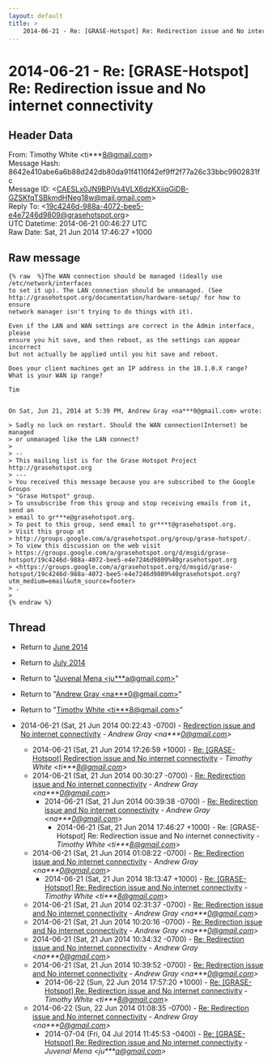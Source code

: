```yaml
---
layout: default
title: >
    2014-06-21 - Re: [GRASE-Hotspot] Re: Redirection issue and No internet connectivity
---
```


# 2014-06-21 - Re: [GRASE-Hotspot] Re: Redirection issue and No internet connectivity

## Header Data

From: Timothy White \<ti***8@gmail.com\><br>
Message Hash: 8642e410abe6a6b88d242db80da91f4110f42ef9ff2f77a26c33bbc9902831fc<br>
Message ID: \<CAESLx0JN9BPiVs4VLX6dzKXiiqGiDB-GZSKfqTSBkmdHNeg18w@mail.gmail.com\><br>
Reply To: \<19c4246d-988a-4072-bee5-e4e7246d9809@grasehotspot.org\><br>
UTC Datetime: 2014-06-21 00:46:27 UTC<br>
Raw Date: Sat, 21 Jun 2014 17:46:27 +1000<br>

## Raw message

```
{% raw  %}The WAN connection should be managed (ideally use /etc/network/interfaces
to set it up). The LAN connection should be unmanaged. (See
http://grasehotspot.org/documentation/hardware-setup/ for how to ensure
network manager isn't trying to do things with it).

Even if the LAN and WAN settings are correct in the Admin interface, please
ensure you hit save, and then reboot, as the settings can appear incorrect
but not actually be applied until you hit save and reboot.

Does your client machines get an IP address in the 10.1.0.X range?
What is your WAN ip range?

Tim


On Sat, Jun 21, 2014 at 5:39 PM, Andrew Gray <na***0@gmail.com> wrote:

> Sadly no luck on restart. Should the WAN connection(Internet) be managed
> or unmanaged like the LAN connect?
>
> --
> This mailing list is for the Grase Hotspot Project http://grasehotspot.org
> ---
> You received this message because you are subscribed to the Google Groups
> "Grase Hotspot" group.
> To unsubscribe from this group and stop receiving emails from it, send an
> email to gr***e@grasehotspot.org.
> To post to this group, send email to gr***t@grasehotspot.org.
> Visit this group at
> http://groups.google.com/a/grasehotspot.org/group/grase-hotspot/.
> To view this discussion on the web visit
> https://groups.google.com/a/grasehotspot.org/d/msgid/grase-hotspot/19c4246d-988a-4072-bee5-e4e7246d9809%40grasehotspot.org
> <https://groups.google.com/a/grasehotspot.org/d/msgid/grase-hotspot/19c4246d-988a-4072-bee5-e4e7246d9809%40grasehotspot.org?utm_medium=email&utm_source=footer>
> .
>
{% endraw %}
```

## Thread

+ Return to [June 2014](/archive/2014/06)
+ Return to [July 2014](/archive/2014/07)

+ Return to "[Juvenal Mena <ju***a<span>@</span>gmail.com>](/authors/ju___a_at_gmail_com)"
+ Return to "[Andrew Gray <na***0<span>@</span>gmail.com>](/authors/na___0_at_gmail_com)"
+ Return to "[Timothy White <ti***8<span>@</span>gmail.com>](/authors/ti___8_at_gmail_com)"

+ 2014-06-21 (Sat, 21 Jun 2014 00:22:43 -0700) - [Redirection issue and No internet connectivity](/archive/2014/06/a13e115bfd2448220b1b330359cced86a717b68eb08b7e29a41e2fc7d4c9bfaa) - _Andrew Gray \<na***0@gmail.com\>_
  + 2014-06-21 (Sat, 21 Jun 2014 17:26:59 +1000) - [Re: [GRASE-Hotspot] Redirection issue and No internet connectivity](/archive/2014/06/355e81e3181bcadcb359a9eb2008331422f1072f8433f61c952bea0ac6457160) - _Timothy White \<ti***8@gmail.com\>_
  + 2014-06-21 (Sat, 21 Jun 2014 00:30:27 -0700) - [Re: Redirection issue and No internet connectivity](/archive/2014/06/358f31ecbf102698f5e84e85a34e1557bd8103ab40251643340caae37a7a6347) - _Andrew Gray \<na***0@gmail.com\>_
    + 2014-06-21 (Sat, 21 Jun 2014 00:39:38 -0700) - [Re: Redirection issue and No internet connectivity](/archive/2014/06/e92ac0937f5ab7c94386284168bc6de15513acbbc57ab4500affd6a0b43d3077) - _Andrew Gray \<na***0@gmail.com\>_
      + 2014-06-21 (Sat, 21 Jun 2014 17:46:27 +1000) - Re: [GRASE-Hotspot] Re: Redirection issue and No internet connectivity - _Timothy White \<ti***8@gmail.com\>_
  + 2014-06-21 (Sat, 21 Jun 2014 01:08:22 -0700) - [Re: Redirection issue and No internet connectivity](/archive/2014/06/18e68322a372279d661b399f795bc8030075626f01c25b7878919e3e71543bd8) - _Andrew Gray \<na***0@gmail.com\>_
    + 2014-06-21 (Sat, 21 Jun 2014 18:13:47 +1000) - [Re: [GRASE-Hotspot] Re: Redirection issue and No internet connectivity](/archive/2014/06/50e0c60d11e1bb28fa848e6e90638f496b21d115b880971109c8d08e99cf4026) - _Timothy White \<ti***8@gmail.com\>_
  + 2014-06-21 (Sat, 21 Jun 2014 02:31:37 -0700) - [Re: Redirection issue and No internet connectivity](/archive/2014/06/4210e5029f60feb372f8e2c7461053463af3bc4dddcdd1a9c00a25f90926076d) - _Andrew Gray \<na***0@gmail.com\>_
  + 2014-06-21 (Sat, 21 Jun 2014 10:20:16 -0700) - [Re: Redirection issue and No internet connectivity](/archive/2014/06/b7c5bea57496d9e115439a6c8f01b4b823fa159b306714027ec6cc6002561b9c) - _Andrew Gray \<na***0@gmail.com\>_
  + 2014-06-21 (Sat, 21 Jun 2014 10:34:32 -0700) - [Re: Redirection issue and No internet connectivity](/archive/2014/06/0366a98af50b88accbc2d105957735d08006bb429359accbbe08366bf4e6f54b) - _Andrew Gray \<na***0@gmail.com\>_
  + 2014-06-21 (Sat, 21 Jun 2014 10:39:52 -0700) - [Re: Redirection issue and No internet connectivity](/archive/2014/06/a5cdf6be64f72ba5f12ca0c01b74009feec8c7ffaccf9f02f96f006297f71839) - _Andrew Gray \<na***0@gmail.com\>_
    + 2014-06-22 (Sun, 22 Jun 2014 17:57:20 +1000) - [Re: [GRASE-Hotspot] Re: Redirection issue and No internet connectivity](/archive/2014/06/ba749084ec3187cab05ce753449976e927b98e96a308260f1d1d9f11ce92175f) - _Timothy White \<ti***8@gmail.com\>_
  + 2014-06-22 (Sun, 22 Jun 2014 01:08:35 -0700) - [Re: Redirection issue and No internet connectivity](/archive/2014/06/5b9acb1b679a4a018e0bf5e82f5fe585b94eec32ae1b093eaf4335ab0072becd) - _Andrew Gray \<na***0@gmail.com\>_
    + 2014-07-04 (Fri, 04 Jul 2014 11:45:53 -0400) - [Re: [GRASE-Hotspot] Re: Redirection issue and No internet connectivity](/archive/2014/07/53bc02706dfdddf9b9cb2ffbcaad705203e1d18761d728bbb7c537bcf0a96d1a) - _Juvenal Mena \<ju***a@gmail.com\>_

